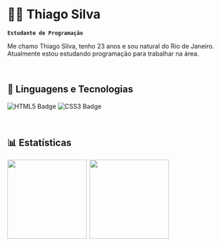 # 👨‍💻 Thiago Silva

**`Estudante de Programação`**

Me chamo Thiago Silva, tenho 23 anos e sou natural do Rio de Janeiro. Atualmente estou estudando programação para trabalhar na área.

<br/>

## 🤖 Linguagens e Tecnologias

![HTML5 Badge](https://img.shields.io/badge/-HTML5-orange?logo=html5&logoColor=white&style=for-the-badge)
![CSS3 Badge](https://img.shields.io/badge/-CSS3-5188FE?logo=css3&logoColor=white&style=for-the-badge)

<br/>

## 📊 Estatísticas

<img height="180px" src="https://github-readme-stats.vercel.app/api?username=thiago-sbs&show_icons=true&theme=tokyonight&locale=pt-br">&ensp;<img height="180px" src="https://github-readme-stats.vercel.app/api/top-langs/?username=thiago-sbs&layout=compact&theme=tokyonight&custom_title=Tecnologias">
